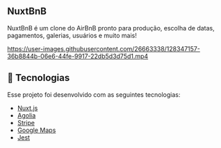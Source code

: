 ## NuxtBnB

NuxtBnB é um clone do AirBnB pronto para produção, escolha de datas, pagamentos, galerias, usuários e muito mais!



https://user-images.githubusercontent.com/26663338/128347157-36b8844b-06e6-44fe-9917-22db5d3d75d1.mp4



## 🚀 Tecnologias

Esse projeto foi desenvolvido com as seguintes tecnologias:

- [Nuxt.js](https://nuxtjs.org/)
- [Agolia](https://www.algolia.com/)
- [Stripe](https://stripe.com/br)
- [Google Maps](https://developers.google.com/maps?hl=pt-br)
- [Jest](https://jestjs.io/pt-BR/)
